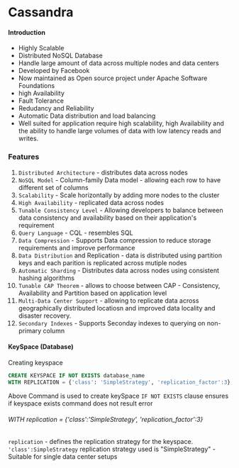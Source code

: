 # Cassandra

#### Introduction

- Highly Scalable
- Distributed NoSQL Database
- Handle large amount of data across multiple nodes and data centers
- Developed by Facebook
- Now maintained as Open source project under Apache Software Foundations
- high Availability
- Fault Tolerance
- Redudancy and Reliability
- Automatic Data distribution and load balancing
- Well suited for application require high scalability, high Availability and the ability to handle large volumes of data with low latency reads and writes.

### Features

1. `Distributed Architecture` - distributes data across nodes
2. `NoSQL Model` - Column-family Data model - allowing each row to have different set of columns
3. `Scalability` - Scale horizontally by adding more nodes to the cluster
4. `High Availability` - replicated data across nodes
5. `Tunable Consistency Level` - Allowing developers to balance between data consistency and availability based on their application's requirement
6. `Query Language` - CQL - resembles SQL
7. `Data Compression` - Supports Data compression to reduce storage requirements and improve performance
8. `Data Distribution` and Replication - data is distributed using partition keys and each parition is replicated across mutiple nodes
9. `Automatic Sharding` - Distributes data across nodes using consistent hashing algorithms
10. `Tunable CAP Theorem` - allows to choose between CAP - Consistency, Availability and Partition based on application level
11. `Multi-Data Center Support` - allowing to replicate data across geographically distributed locatiosn and improved data locality and disaster recovery.
12. `Secondary Indexes` - Supports Seconday indexes to querying on non-primary column


#### KeySpace (Database)
Creating keyspace
```sql
CREATE KEYSPACE IF NOT EXISTS database_name 
WITH REPLICATION = {'class': 'SimpleStrategy', 'replication_factor':3};
``` 
Above Command is used to create keySpace
`IF NOT EXISTS` clause ensures if keyspace exists command does not result error
###### WITH replication = {'class':'SimpleStrategy', 'replication_factor':3} 
`replication` - defines the replication strategy for the keyspace.
`'class':SimpleStrategy` replication strategy used is "SimpleStrategy" - Suitable for single data center setups
